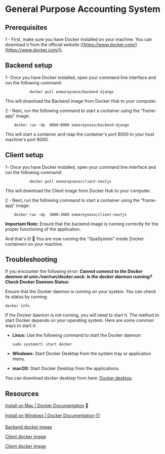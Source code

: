 # General Purpose Accounting   System 
## Prerequisites
1 - First, make sure you have Docker installed on your machine. You can download it from the official website ([https://www.docker.com/](https://www.docker.com/)).

## Backend setup

1- Once you have Docker installed, open your command line interface and run the following command:

               docker pull enmareynoso/backend-django

This will download the Backend image from Docker Hub to your computer.
    
2 - Next, run the following command to start a container using the "frame-app" image:

        docker run -dp  8000:8000 enmareynoso/backend-django


 This will start a container and map the container's port 8000 to your host machine's port 8000.


## Client setup

1- Once you have Docker installed, open your command line interface and run the following command:

               docker pull enmareynoso/client-nextjs

This will download the Client image from Docker Hub to your computer.
    
2 - Next, run the following command to start a container using the "frame-app" image:

        docker run -dp  3000:3000 enmareynoso/client-nextjs


**Important Note:** Ensure that the backend image is running correctly for the proper functioning of the application.

And that's it! 🎉 You are now running the "GpaSystem" inside Docker containers on your machine.

## Troubleshooting
If you encounter the following error: ***Cannot connect to the Docker daemon at unix:/var/run/docker.sock. Is the docker daemon running?***
**Check Docker Daemon Status:**

Ensure that the Docker daemon is running on your system. You can check its status by running:


`docker info` 

If the Docker daemon is not running, you will need to start it. The method to start Docker depends on your operating system. Here are some common ways to start it:

-   **Linux:** Use the following command to start the Docker daemon:
    

    
    `sudo systemctl start docker` 
    
-   **Windows:** Start Docker Desktop from the system tray or application menu.
    
-   **macOS:** Start Docker Desktop from the applications.


You can download docker desktop from here: [Docker desktop](https://www.docker.com/products/docker-desktop/)




## Resources

[Install on Mac | Docker Documentation](https://docs.docker.com/desktop/install/mac-install/) 🍎

[Install on Windows | Docker Documentation](https://docs.docker.com/desktop/install/windows-install/) 🪟

[Backend docker image](https://hub.docker.com/r/enmareynoso/backend-django)

[Client docker image](https://hub.docker.com/r/enmareynoso/client-nextjs/tags)

                 



[Client docker image](https://hub.docker.com/r/enmareynoso/client-nextjs/tags)

                 
